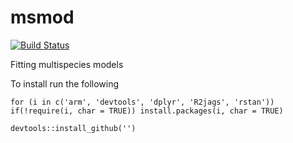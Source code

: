 # msmod

[![Build Status](https://travis-ci.org/wkmor1/msmod.svg?branch=master)](https://travis-ci.org/wkmor1/msmod)

Fitting multispecies models

To install run the following
```
for (i in c('arm', 'devtools', 'dplyr', 'R2jags', 'rstan'))
if(!require(i, char = TRUE)) install.packages(i, char = TRUE)

devtools::install_github('')
```

